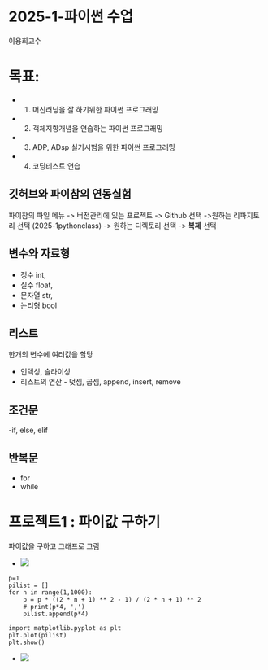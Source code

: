 # 2025-1-파이썬 수업
이용희교수

# 목표: 
- 1. 머신러닝을 잘 하기위한 파이썬 프로그래밍
- 2. 객체지향개념을 연습하는 파이썬 프로그래밍
- 3. ADP, ADsp 실기시험을 위한 파이썬 프로그래밍
- 4. 코딩테스트 연습

## 깃허브와 파이참의 연동실험
파이참의 파일 메뉴 -> 버전관리에 있는 프로젝트 -> Github 선택
->원하는 리파지토리 선택 (2025-1pythonclass) -> 원하는 디렉토리 선택
-> **복제** 선택

## 변수와 자료형
 - 정수 int, 
 - 실수 float, 
 - 문자열 str, 
 - 논리형 bool
## 리스트
 한개의 변수에 여러값을 할당
- 인덱싱, 슬라이싱
- 리스트의 연산 - 덧셈, 곱셈, append, insert, remove

## 조건문
-if, else, elif

## 반복문
- for
- while

# 프로젝트1 : 파이값 구하기
파이값을 구하고 그래프로 그림
- <img src="img/파이수식.png">
```
p=1
pilist = []
for n in range(1,1000):
    p = p * ((2 * n + 1) ** 2 - 1) / (2 * n + 1) ** 2
    # print(p*4, ',')
    pilist.append(p*4)

import matplotlib.pyplot as plt
plt.plot(pilist)
plt.show()
```
- <img src="img/파이값그래프.png">